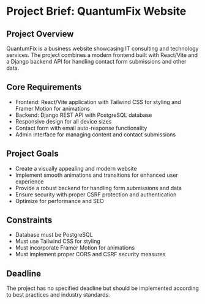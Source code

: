 # Project Brief: QuantumFix Website

## Project Overview
QuantumFix is a business website showcasing IT consulting and technology services. The project combines a modern frontend built with React/Vite and a Django backend API for handling contact form submissions and other data.

## Core Requirements
- Frontend: React/Vite application with Tailwind CSS for styling and Framer Motion for animations
- Backend: Django REST API with PostgreSQL database
- Responsive design for all device sizes
- Contact form with email auto-response functionality
- Admin interface for managing content and contact submissions

## Project Goals
- Create a visually appealing and modern website
- Implement smooth animations and transitions for enhanced user experience
- Provide a robust backend for handling form submissions and data
- Ensure security with proper CSRF protection and authentication
- Optimize for performance and SEO

## Constraints
- Database must be PostgreSQL
- Must use Tailwind CSS for styling
- Must incorporate Framer Motion for animations
- Must implement proper CORS and CSRF security measures

## Deadline
The project has no specified deadline but should be implemented according to best practices and industry standards. 